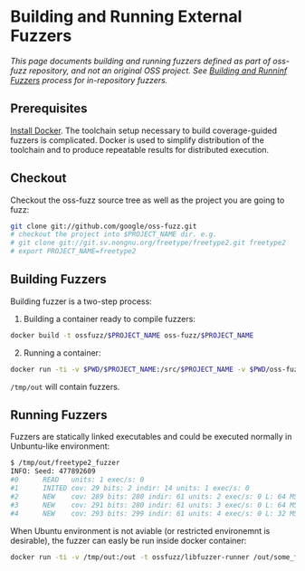 # Building and Running External Fuzzers

_This page documents building and running fuzzers defined as part of oss-fuzz repository,
and not an original OSS project._
_See [Building and Runninf Fuzzers](building_running_fuzzers.md) process for in-repository fuzzers._

## Prerequisites

[Install Docker]. The toolchain setup necessary to build coverage-guided fuzzers is complicated. Docker is used
to simplify distribution of the toolchain and to produce repeatable results for distributed execution.

## Checkout

Checkout the oss-fuzz source tree as well as the project you are going to fuzz:
```bash
git clone git://github.com/google/oss-fuzz.git
# checkout the project into $PROJECT_NAME dir. e.g. 
# git clone git://git.sv.nongnu.org/freetype/freetype2.git freetype2
# export PROJECT_NAME=freetype2
```

## Building Fuzzers

Building fuzzer is a two-step process:

1. Building a container ready to compile fuzzers: 
````bash
docker build -t ossfuzz/$PROJECT_NAME oss-fuzz/$PROJECT_NAME
````
2. Running a container:
````bash
docker run -ti -v $PWD/$PROJECT_NAME:/src/$PROJECT_NAME -v $PWD/oss-fuzz:/src/oss-fuzz -v /tmp/out:/out ossfuzz/$PROJECT_NAME
````

`/tmp/out` will contain fuzzers.

## Running Fuzzers

Fuzzers are statically linked executables and could be executed normally in Unbuntu-like environment:

```bash
$ /tmp/out/freetype2_fuzzer
INFO: Seed: 477892609
#0      READ   units: 1 exec/s: 0
#1      INITED cov: 29 bits: 2 indir: 14 units: 1 exec/s: 0
#2      NEW    cov: 289 bits: 280 indir: 61 units: 2 exec/s: 0 L: 64 MS: 0 
#3      NEW    cov: 291 bits: 280 indir: 61 units: 3 exec/s: 0 L: 64 MS: 1 ChangeBit-
#4      NEW    cov: 293 bits: 299 indir: 61 units: 4 exec/s: 0 L: 32 MS: 2 ChangeBit-EraseBytes-
```

When Ubuntu environment is not aviable (or restricted environemnt is desirable), the fuzzer can easly be run inside docker 
container:

````bash
docker run -ti -v /tmp/out:/out -t ossfuzz/libfuzzer-runner /out/some_fuzzer_name --runs=100
````

[Install Docker]: https://docs.docker.com/engine/installation/
